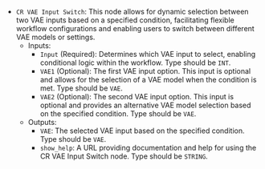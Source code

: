 - `CR VAE Input Switch`: This node allows for dynamic selection between two VAE inputs based on a specified condition, facilitating flexible workflow configurations and enabling users to switch between different VAE models or settings.
    - Inputs:
        - `Input` (Required): Determines which VAE input to select, enabling conditional logic within the workflow. Type should be `INT`.
        - `VAE1` (Optional): The first VAE input option. This input is optional and allows for the selection of a VAE model when the condition is met. Type should be `VAE`.
        - `VAE2` (Optional): The second VAE input option. This input is optional and provides an alternative VAE model selection based on the specified condition. Type should be `VAE`.
    - Outputs:
        - `VAE`: The selected VAE input based on the specified condition. Type should be `VAE`.
        - `show_help`: A URL providing documentation and help for using the CR VAE Input Switch node. Type should be `STRING`.

